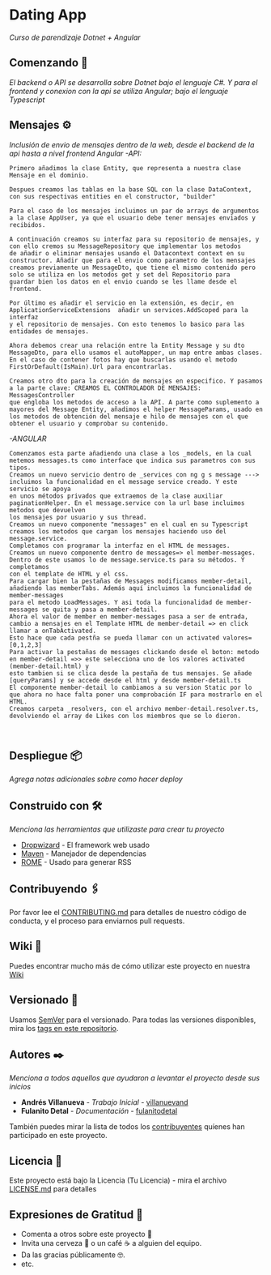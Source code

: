 # Dating App

_Curso de parendizaje Dotnet + Angular_

## Comenzando 🚀

_El backend o API se desarrolla sobre Dotnet bajo el lenguaje C#. Y para el frontend y conexion con la api se utiliza Angular; bajo el lenguaje Typescript_



## Mensajes ⚙️
_Inclusión de envio de mensajes dentro de la web, desde el backend de la api hasta a nivel frontend Angular_
_-API:_
```
Primero añadimos la clase Entity, que representa a nuestra clase Mensaje en el dominio.

Despues creamos las tablas en la base SQL con la clase DataContext, con sus respectivas entities en el constructor, "builder"

Para el caso de los mensajes incluimos un par de arrays de argumentos a la clase AppUser, ya que el usuario debe tener mensajes enviados y recibidos.

A continuación creamos su interfaz para su repositorio de mensajes, y con ello cremos su MessageRepository que implementar los metodos
de añadir o eliminar mensajes usando el Datacontext context en su constructor. Añadir que para el envio como parametro de los mensajes 
creamos previamente un MessageDto, que tiene el mismo contenido pero solo se utiliza en los metodos get y set del Repositorio para
guardar bien los datos en el envio cuando se les llame desde el frontend.

Por último es añadir el servicio en la extensión, es decir, en ApplicationServiceExtensions  añadir un services.AddScoped para la interfaz
y el repositorio de mensajes. Con esto tenemos lo basico para las entidades de mensajes.

Ahora debemos crear una relación entre la Entity Message y su dto MessageDto, para ello usamos el autoMapper, un map entre ambas clases.
En el caso de contener fotos hay que buscarlas usando el metodo FirstOrDefault(IsMain).Url para encontrarlas.

Creamos otro dto para la creación de mensajes en especifico. Y pasamos a la parte clave: CREAMOS EL CONTROLADOR DE MENSAJES: MessagesController
que engloba los metodos de acceso a la API. A parte como suplemento a mayores del Message Entity, añadimos el helper MessageParams, usado en 
los metodos de obtención del mensaje e hilo de mensajes con el que obtener el usuario y comprobar su contenido.
```
_-ANGULAR_
```
Comenzamos esta parte añadiendo una clase a los _models, en la cual metemos messages.ts como interface que indica sus parametros con sus tipos.
Creamos un nuevo servicio dentro de _services con ng g s message ---> incluimos la funcionalidad en el message service creado. Y este servicio se apoya
en unos métodos privados que extraemos de la clase auxiliar paginationHelper. En el message.service con la url base incluimos metodos que devuelven 
los mensajes por usuario y sus thread.
Creamos un nuevo componente "messages" en el cual en su Typescript creamos los metodos que cargan los mensajes haciendo uso del message.service. 
Completamos con programar la interfaz en el HTML de messages.
Creamos un nuevo componente dentro de messages=> el member-messages. Dentro de este usamos lo de message.service.ts para su métodos. Y completamos
con el template de HTML y el css.
Para cargar bien la pestañas de Messages modificamos member-detail, añadiendo las memberTabs. Además aquí incluimos la funcionalidad de member-messages
para el metodo LoadMessages. Y asi toda la funcionalidad de member-messages se quita y pasa a member-detail.
Ahora el valor de member en member-messages pasa a ser de entrada, cambio a mensajes en el Template HTML de member-detail => en click llamar a onTabActivated.
Esto hace que cada pestña se pueda llamar con un activated valores= [0,1,2,3]
Para activar la pestañas de messages clickando desde el boton: metodo en member-detail =>> este selecciona uno de los valores activated (member-detail.html) y
esto tambien si se clica desde la pestaña de tus mensajes. Se añade [queryParams] y se accede desde el html y desde member-detail.ts
El componente member-detail lo cambiamos a su version Static por lo que ahora no hace falta poner una comprobación IF para mostrarlo en el HTML.
Creamos carpeta _resolvers, con el archivo member-detail.resolver.ts, devolviendo el array de Likes con los miembros que se lo dieron.



```


## Despliegue 📦

_Agrega notas adicionales sobre como hacer deploy_

## Construido con 🛠️

_Menciona las herramientas que utilizaste para crear tu proyecto_

* [Dropwizard](http://www.dropwizard.io/1.0.2/docs/) - El framework web usado
* [Maven](https://maven.apache.org/) - Manejador de dependencias
* [ROME](https://rometools.github.io/rome/) - Usado para generar RSS

## Contribuyendo 🖇️

Por favor lee el [CONTRIBUTING.md](https://gist.github.com/villanuevand/xxxxxx) para detalles de nuestro código de conducta, y el proceso para enviarnos pull requests.

## Wiki 📖

Puedes encontrar mucho más de cómo utilizar este proyecto en nuestra [Wiki](https://github.com/tu/proyecto/wiki)

## Versionado 📌

Usamos [SemVer](http://semver.org/) para el versionado. Para todas las versiones disponibles, mira los [tags en este repositorio](https://github.com/tu/proyecto/tags).

## Autores ✒️

_Menciona a todos aquellos que ayudaron a levantar el proyecto desde sus inicios_

* **Andrés Villanueva** - *Trabajo Inicial* - [villanuevand](https://github.com/villanuevand)
* **Fulanito Detal** - *Documentación* - [fulanitodetal](#fulanito-de-tal)

También puedes mirar la lista de todos los [contribuyentes](https://github.com/your/project/contributors) quíenes han participado en este proyecto. 

## Licencia 📄

Este proyecto está bajo la Licencia (Tu Licencia) - mira el archivo [LICENSE.md](LICENSE.md) para detalles

## Expresiones de Gratitud 🎁

* Comenta a otros sobre este proyecto 📢
* Invita una cerveza 🍺 o un café ☕ a alguien del equipo. 
* Da las gracias públicamente 🤓.
* etc.


